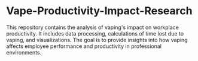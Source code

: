 # Vape-Productivity-Impact-Research
This repository contains the analysis of vaping's impact on workplace productivity. It includes data processing, calculations of time lost due to vaping, and visualizations. The goal is to provide insights into how vaping affects employee performance and productivity in professional environments.
